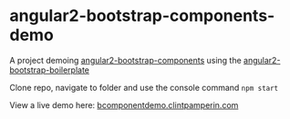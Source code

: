 # angular2-bootstrap-components-demo
A project demoing [angular2-bootstrap-components](https://github.com/cpamp21/angular2-bootstrap-components) using the [angular2-bootstrap-boilerplate](https://github.com/cpamp21/angular2-bootstrap-boilerplate)

Clone repo, navigate to folder and use the console command `npm start`  

View a live demo here: [bcomponentdemo.clintpamperin.com](http://bcomponentdemo.clintpamperin.com)